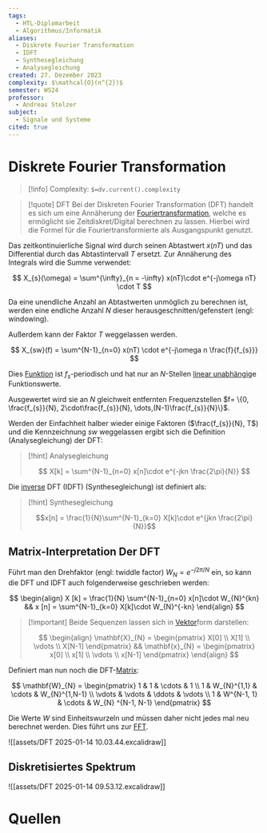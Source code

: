 ```yaml
---
tags:
  - HTL-Diplomarbeit
  - Algorithmus/Informatik
aliases:
  - Diskrete Fourier Transformation
  - IDFT
  - Synthesegleichung
  - Analysegleichung
created: 27. Dezember 2023
complexity: $\mathcal{O}(n^{2})$
semester: WS24
professor:
  - Andreas Stelzer
subject:
  - Signale und Systeme
cited: true
---
```


# Diskrete Fourier Transformation 

> [!info] Complexity: `$=dv.current().complexity`

> [!quote] DFT
> Bei der Diskreten Fourier Transformation (DFT) handelt es sich um eine Annäherung der [Fouriertransformation](../../Systemtheorie/Fouriertransformation.md), welche es ermöglicht sie Zeitdiskret/Digital berechnen zu lassen. 
> Hierbei wird die Formel für die Fouriertransformierte als Ausgangspunkt genutzt.

Das zeitkontinuierliche Signal wird durch seinen Abtastwert $x(nT)$ und das Differential durch das Abtastintervall $T$ ersetzt. Zur Annäherung des Integrals wird die Summe verwendet:

$$ X_{s}(\omega) = \sum^{\infty}_{n = -\infty} x(nT)\cdot e^{-j\omega nT} \cdot T $$

Da eine unendliche Anzahl an Abtastwerten unmöglich zu berechnen ist, werden eine endliche Anzahl $N$ dieser herausgeschnitten/gefenstert (engl: windowing).

Außerdem kann der Faktor $T$ weggelassen werden.

$$ X_{sw}(f) = \sum^{N-1}_{n=0} x(nT) \cdot e^{-j\omega n \frac{f}{f_{s}}} $$

Dies [Funktion](../../Mathematik/Algebra/Abbild.md) ist $f_{s}$-periodisch und hat nur an $N$-Stellen [linear unabhängig](../../Mathematik/Algebra/Lineare%20Abhängigkeit.md)e Funktionswerte.

Ausgewertet wird sie an $N$ gleichweit entfernten Frequenzstellen $f= \{0, \frac{f_{s}}{N}, 2\cdot\frac{f_{s}}{N}, \dots,(N-1)\frac{f_{s}}{N}\}$.

Werden der Einfachheit halber wieder einige Faktoren ($\frac{f_{s}}{N}, T$) und die Kennzeichnung $sw$ weggelassen ergibt sich die Definition (Analysegleichung) der DFT:

> [!hint] Analysegleichung
>
> $$
> X[k] = \sum^{N-1}_{n=0} x[n]\cdot e^{-jkn \frac{2\pi}{N}}
> $$

Die [inverse](Gauß-Jordan-Verfahren.md) DFT (IDFT) (Synthesegleichung) ist definiert als:

> [!hint] Synthesegleichung
>
> $$x[n] = \frac{1}{N}\sum^{N-1}_{k=0} X[k]\cdot e^{jkn \frac{2\pi}{N}}$$


## Matrix-Interpretation Der DFT

Führt man den Drehfaktor (engl: twiddle factor) $W_{N} = e^{-j2\pi/N}$ ein, so kann die DFT und IDFT auch folgenderweise geschrieben werden:

$$
\begin{align}
X [k] = \frac{1}{N} \sum^{N-1}_{n=0} x[n]\cdot W_{N}^{kn} && x [n] = \sum^{N-1}_{k=0} X[k]\cdot W_{N}^{-kn}
\end{align}
$$

> [!important] Beide Sequenzen lassen sich in [Vektor](../../Mathematik/Algebra/Vektor.md)form darstellen:
>
> $$
\begin{align}  
\mathbf{X}_{N} = \begin{pmatrix}  
X[0] \\  
X[1] \\  
\vdots \\  
X[N-1]  
\end{pmatrix} &&  
\mathbf{x}_{N} = \begin{pmatrix}  
x[0] \\  
x[1] \\  
\vdots \\  
x[N-1]  
\end{pmatrix}  
\end{align}
> $$

Definiert man nun noch die DFT-[Matrix](Matrix.md):

$$
\mathbf{W}_{N} = \begin{pmatrix}
1 & 1 & \cdots & 1  \\
1 & W_{N}^{1,1} & \cdots & W_{N}^{1,N-1}  \\
\vdots  & \vdots & \ddots & \vdots \\
1 & W^{N-1, 1} & \cdots & W_{N} ^{N-1, N-1}
\end{pmatrix}
$$

Die Werte $W$ sind Einheitswurzeln und müssen daher nicht jedes mal neu berechnet werden. Dies führt uns zur [FFT](FFT.md).

![[assets/DFT 2025-01-14 10.03.44.excalidraw]]

## Diskretisiertes Spektrum

![[assets/DFT 2025-01-14 09.53.12.excalidraw]]

# Quellen

[^1]: Digitale Signalverarbeitung - Daniel ch. v. Grüningen